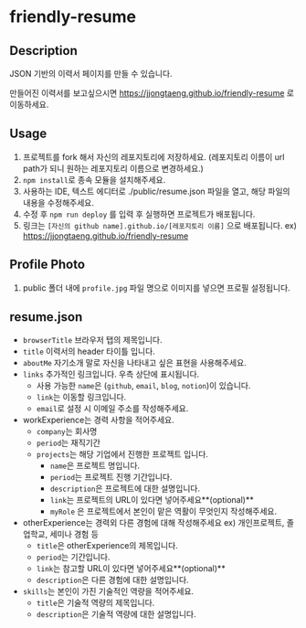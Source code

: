 # friendly-resume

## Description

JSON 기반의 이력서 페이지를 만들 수 있습니다.

만들어진 이력서를 보고싶으시면 https://jjongtaeng.github.io/friendly-resume 로 이동하세요.

## Usage

1. 프로젝트를 fork 해서 자신의 레포지토리에 저장하세요. (레포지토리 이름이 url path가 되니 원하는 레포지토리 이름으로 변경하세요.)
3. `npm install`로 종속 모듈을 설치해주세요.
4. 사용하는 IDE, 텍스트 에디터로 ./public/resume.json 파일을 열고, 해당 파일의 내용을 수정해주세요.
5. 수정 후 `npm run deploy` 를 입력 후 실행하면 프로젝트가 배포됩니다.
6. 링크는 `[자신의 github name].github.io/[레포지토리 이름]` 으로 배포됩니다. ex) https://jjongtaeng.github.io/friendly-resume

## Profile Photo

1. public 폴더 내에 `profile.jpg` 파일 명으로 이미지를 넣으면 프로필 설정됩니다.

## resume.json

- `browserTitle` 브라우저 탭의 제목입니다.
- `title` 이력서의 header 타이틀 입니다.
- `aboutMe` 자기소개 말로 자신을 나타내고 싶은 표현을 사용해주세요.
- `links` 추가적인 링크입니다. 우측 상단에 표시됩니다.
    - 사용 가능한 `name`은 (`github`, `email`, `blog`, `notion`)이 있습니다.
    - `link`는 이동할 링크입니다.
    - `email`로 설정 시 이메일 주소를 작성해주세요.
- workExperience는 경력 사항을 적어주세요.
    - `company`는 회사명
    - `period`는 재직기간
    - `projects`는 해당 기업에서 진행한 프로젝트 입니다.
        - `name`은 프로젝트 명입니다.
        - `period`는 프로젝트 진행 기간입니다.
        - `description`은 프로젝트에 대한 설명입니다.
        - `link`는 프로젝트의 URL이 있다면 넣어주세요**(optional)**
        - `myRole` 은 프로젝트에서 본인이 맡은 역활이 무엇인지 작성해주세요.
- otherExperience는 경력외 다른 경험에 대해 작성해주세요 ex) 개인프로젝트, 졸업학교, 세미나 경험 등
    - `title`은 otherExperience의 제목입니다.
    - `period`는 기간입니다.
    - `link`는 참고할 URL이 있다면 넣어주세요**(optional)**
    - `description`은 다른 경험에 대한 설명입니다.
- `skills`는 본인이 가진 기술적인 역량을 적어주세요.
    - `title`은 기술적 역량의 제목입니다.
    - `description`은 기술적 역량에 대한 설명입니다.

